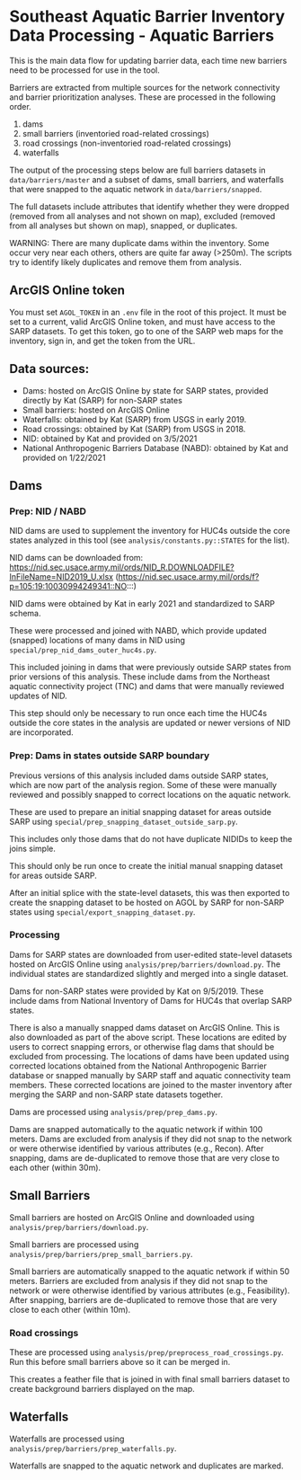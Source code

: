# Southeast Aquatic Barrier Inventory Data Processing - Aquatic Barriers

This is the main data flow for updating barrier data, each time new barriers need to be processed for use in the tool.

Barriers are extracted from multiple sources for the network connectivity and barrier prioritization analyses.
These are processed in the following order.

1. dams
2. small barriers (inventoried road-related crossings)
3. road crossings (non-inventoried road-related crossings)
4. waterfalls

The output of the processing steps below are full barriers datasets in `data/barriers/master` and a subset of dams, small barriers, and waterfalls that were snapped to the aquatic network in `data/barriers/snapped`.

The full datasets include attributes that identify whether they were dropped (removed from all analyses and not shown on map), excluded (removed from all analyses but shown on map), snapped, or duplicates.

WARNING:
There are many duplicate dams within the inventory. Some occur very near each others, others are quite far away (>250m). The scripts try to identify likely duplicates and remove them from analysis.

## ArcGIS Online token

You must set `AGOL_TOKEN` in an `.env` file in the root of this project. It must be set to a current, valid ArcGIS Online token, and must have access to the SARP datasets. To get this token, go to one of the SARP web maps for the inventory, sign in, and get the token from the URL.

## Data sources:

- Dams: hosted on ArcGIS Online by state for SARP states, provided directly by Kat (SARP) for non-SARP states
- Small barriers: hosted on ArcGIS Online
- Waterfalls: obtained by Kat (SARP) from USGS in early 2019.
- Road crossings: obtained by Kat (SARP) from USGS in 2018.
- NID: obtained by Kat and provided on 3/5/2021
- National Anthropogenic Barriers Database (NABD): obtained by Kat and provided on 1/22/2021

## Dams

### Prep: NID / NABD

NID dams are used to supplement the inventory for HUC4s outside the core states analyzed in this tool (see `analysis/constants.py::STATES` for the list).

NID dams can be downloaded from: https://nid.sec.usace.army.mil/ords/NID_R.DOWNLOADFILE?InFileName=NID2019_U.xlsx
(https://nid.sec.usace.army.mil/ords/f?p=105:19:10030994249341::NO:::)

NID dams were obtained by Kat in early 2021 and standardized to SARP schema.

These were processed and joined with NABD, which provide updated (snapped) locations of many dams in NID using `special/prep_nid_dams_outer_huc4s.py`.

This included joining in dams that were previously outside SARP states from prior versions of this analysis.  These include dams from the Northeast aquatic connectivity project (TNC) and dams that were manually reviewed updates of NID.

This step should only be necessary to run once each time the HUC4s outside the core states in the analysis are updated or newer versions of NID are incorporated.

### Prep: Dams in states outside SARP boundary

Previous versions of this analysis included dams outside SARP states, which are now part of the analysis region.  Some of these were manually reviewed and possibly snapped to correct locations on the aquatic network.

These are used to prepare an initial snapping dataset for areas outside SARP using `special/prep_snapping_dataset_outside_sarp.py`.

This includes only those dams that do not have duplicate NIDIDs to keep the joins simple.

This should only be run once to create the initial manual snapping dataset for areas outside SARP.

After an initial splice with the state-level datasets, this was then exported
to create the snapping dataset to be hosted on AGOL by SARP for non-SARP states using `special/export_snapping_dataset.py`.


### Processing

Dams for SARP states are downloaded from user-edited state-level datasets hosted on ArcGIS Online using `analysis/prep/barriers/download.py`. The individual states are standardized slightly and merged into a single dataset.

Dams for non-SARP states were provided by Kat on 9/5/2019. These include dams from National Inventory of Dams for HUC4s that overlap SARP states.

There is also a manually snapped dams dataset on ArcGIS Online. This is also downloaded as part of the above script. These locations are edited by users to correct snapping errors, or otherwise flag dams that should be excluded from processing. The locations of dams have been updated using corrected locations obtained from the National Anthropogenic Barrier database or snapped manually by SARP staff and aquatic connectivity team members. These corrected locations are joined to the master inventory after merging the SARP and non-SARP state datasets together.

Dams are processed using `analysis/prep/prep_dams.py`.

Dams are snapped automatically to the aquatic network if within 100 meters. Dams are excluded from analysis if they did not snap to the network or were otherwise identified by various attributes (e.g., Recon). After snapping, dams are de-duplicated to remove those that are very close to each other (within 30m).

## Small Barriers

Small barriers are hosted on ArcGIS Online and downloaded using `analysis/prep/barriers/download.py`.

Small barriers are processed using `analysis/prep/barriers/prep_small_barriers.py`.

Small barriers are automatically snapped to the aquatic network if within 50 meters. Barriers are excluded from analysis if they did not snap to the network or were otherwise identified by various attributes (e.g., Feasibility). After snapping, barriers are de-duplicated to remove those that are very close to each other (within 10m).

### Road crossings

These are processed using `analysis/prep/preprocess_road_crossings.py`. Run this before small barriers above so it can be merged in.

This creates a feather file that is joined in with final small barriers dataset to create background barriers displayed on the map.

## Waterfalls

Waterfalls are processed using `analysis/prep/barriers/prep_waterfalls.py`.

Waterfalls are snapped to the aquatic network and duplicates are marked.
